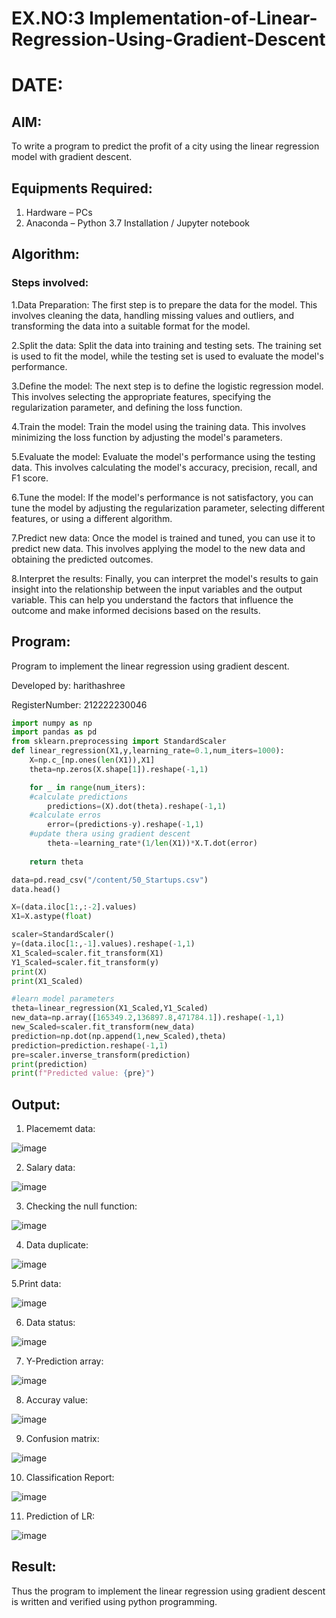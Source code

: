 # EX.NO:3 Implementation-of-Linear-Regression-Using-Gradient-Descent
# DATE:
## AIM:
To write a program to predict the profit of a city using the linear regression model with gradient descent.

## Equipments Required:
1. Hardware – PCs
2. Anaconda – Python 3.7 Installation / Jupyter notebook

## Algorithm:

### Steps involved: 

1.Data Preparation: The first step is to prepare the data for the model. This involves cleaning the data, handling missing values and outliers, and transforming the data into a suitable format for the model.

2.Split the data: Split the data into training and testing sets. The training set is used to fit the model, while the testing set is used to evaluate the model's performance.

3.Define the model: The next step is to define the logistic regression model. This involves selecting the appropriate features, specifying the regularization parameter, and defining the loss function.

4.Train the model: Train the model using the training data. This involves minimizing the loss function by adjusting the model's parameters.

5.Evaluate the model: Evaluate the model's performance using the testing data. This involves calculating the model's accuracy, precision, recall, and F1 score.

6.Tune the model: If the model's performance is not satisfactory, you can tune the model by adjusting the regularization parameter, selecting different features, or using a different algorithm.

7.Predict new data: Once the model is trained and tuned, you can use it to predict new data. This involves applying the model to the new data and obtaining the predicted outcomes.

8.Interpret the results: Finally, you can interpret the model's results to gain insight into the relationship between the input variables and the output variable. This can help you understand the factors that influence the outcome and make informed decisions based on the results.

## Program:

Program to implement the linear regression using gradient descent.

Developed by: harithashree

RegisterNumber:  212222230046


```python
import numpy as np
import pandas as pd
from sklearn.preprocessing import StandardScaler
def linear_regression(X1,y,learning_rate=0.1,num_iters=1000):
    X=np.c_[np.ones(len(X1)),X1]
    theta=np.zeros(X.shape[1]).reshape(-1,1)

    for _ in range(num_iters):
    #calculate predictions
        predictions=(X).dot(theta).reshape(-1,1)
    #calculate erros
        error=(predictions-y).reshape(-1,1)
    #update thera using gradient descent
        theta-=learning_rate*(1/len(X1))*X.T.dot(error) 
    
    return theta

data=pd.read_csv("/content/50_Startups.csv")
data.head()

X=(data.iloc[1:,:-2].values)
X1=X.astype(float)

scaler=StandardScaler()
y=(data.iloc[1:,-1].values).reshape(-1,1)
X1_Scaled=scaler.fit_transform(X1)
Y1_Scaled=scaler.fit_transform(y)
print(X)
print(X1_Scaled)

#learn model parameters
theta=linear_regression(X1_Scaled,Y1_Scaled)
new_data=np.array([165349.2,136897.8,471784.1]).reshape(-1,1)
new_Scaled=scaler.fit_transform(new_data)
prediction=np.dot(np.append(1,new_Scaled),theta)
prediction=prediction.reshape(-1,1)
pre=scaler.inverse_transform(prediction)
print(prediction)
print(f"Predicted value: {pre}")

```




## Output:
1. Placememt data:

![image](https://github.com/haritha-venkat/Implementation-of-Linear-Regression-Using-Gradient-Descent/assets/121285701/0725e33a-83ac-49b6-a08d-ac7cf652eddf)

2. Salary data:

![image](https://github.com/haritha-venkat/Implementation-of-Linear-Regression-Using-Gradient-Descent/assets/121285701/e1af4f86-cb3e-4095-a0f9-31a33e9384ea)

3. Checking the null function:

![image](https://github.com/haritha-venkat/Implementation-of-Linear-Regression-Using-Gradient-Descent/assets/121285701/a2206ed1-58eb-407b-a3f0-b1def3d0eeae)

4. Data duplicate:
   
![image](https://github.com/haritha-venkat/Implementation-of-Linear-Regression-Using-Gradient-Descent/assets/121285701/103cce83-e096-4a18-928c-0db04d93e4ad)

5.Print data:


![image](https://github.com/haritha-venkat/Implementation-of-Linear-Regression-Using-Gradient-Descent/assets/121285701/a8900354-1199-4356-a14f-a7c8ff495155)

6. Data status:
   

![image](https://github.com/haritha-venkat/Implementation-of-Linear-Regression-Using-Gradient-Descent/assets/121285701/9d00dffb-8507-4be4-859a-1e25975bf0b0)

7. Y-Prediction array:
   

![image](https://github.com/haritha-venkat/Implementation-of-Linear-Regression-Using-Gradient-Descent/assets/121285701/ef757539-490f-412f-acc1-4f952be7b4d4)

8. Accuray value:
 

![image](https://github.com/haritha-venkat/Implementation-of-Linear-Regression-Using-Gradient-Descent/assets/121285701/44a954fc-f146-45eb-929f-46439cb95a1f)

9. Confusion matrix:
    

![image](https://github.com/haritha-venkat/Implementation-of-Linear-Regression-Using-Gradient-Descent/assets/121285701/e82f2908-cfc3-451a-93da-a1a44c13f72b)

10. Classification Report:


![image](https://github.com/haritha-venkat/Implementation-of-Linear-Regression-Using-Gradient-Descent/assets/121285701/ccdadc3d-7df7-437d-a816-bf7cdd2816fa)

11. Prediction of LR:


![image](https://github.com/haritha-venkat/Implementation-of-Linear-Regression-Using-Gradient-Descent/assets/121285701/00b464f0-74a9-430d-8dee-5588da581a34)


## Result:
Thus the program to implement the linear regression using gradient descent is written and verified using python programming.
